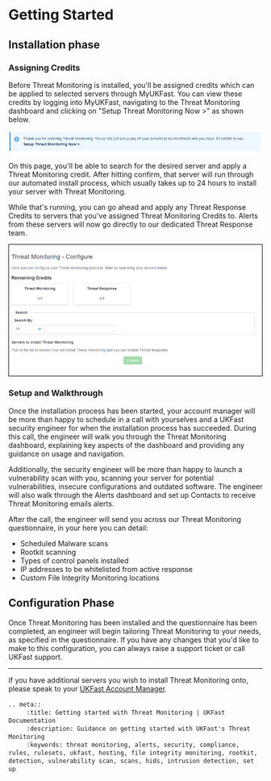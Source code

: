 
# Getting Started

## Installation phase

### Assigning Credits

Before Threat Monitoring is installed, you'll be assigned credits which can be applied to selected servers through MyUKFast. You can view these credits by logging into MyUKFast, navigating to the Threat Monitoring dashboard and clicking on "Setup Threat Monitoring Now >" as shown below.

<div style="text-align: center;">

![credits-remaining](files/credits-remaining.PNG)

</div>

On this page, you'll be able to search for the desired server and apply a Threat Monitoring credit. After hitting confirm, that server will run through our automated install process, which usually takes up to 24 hours to install your server with Threat Monitoring. 

While that's running, you can go ahead and apply any Threat Response Credits to servers that you've  assigned Threat Monitoring Credits to. Alerts from these servers will now go directly to our dedicated Threat Response team.

<div style="text-align: center; border: 1px solid black;">

![assign-credits](files/assign-credits.PNG)

</div>

### Setup and Walkthrough

Once the installation process has been started, your account manager will be more than happy to schedule in a call with yourselves and a UKFast security engineer for when the installation process has succeeded. During this call, the engineer will walk you through the Threat Monitoring dashboard, explaining key aspects of the dashboard and providing any guidance on usage and navigation.

Additionally, the security engineer will be more than happy to launch a vulnerability scan with you, scanning your server for potential vulnerabilities, insecure configurations and outdated software. The engineer will also walk through the Alerts dashboard and set up Contacts to receive Threat Monitoring emails alerts. 

After the call, the engineer will send you across our Threat Monitoring questionnaire, in your here you can detail:

* Scheduled Malware scans
* Rootkit scanning
* Types of control panels installed
* IP addresses to be whitelisted from active response
* Custom File Integrity Monitoring locations

## Configuration Phase

Once Threat Monitoring has been installed and the questionnaire has been completed, an engineer will begin tailoring Threat Monitoring to your needs, as specified in the questionnaire. If you have any changes that you'd like to make to this configuration, you can always raise a support ticket or call UKFast support.

---

If you have additional servers you wish to install Threat Monitoring onto, please speak to your [UKFast Account Manager](https://my.ukfast.co.uk/account/your-account-manager.php).

```eval_rst
.. meta::
     :title: Getting started with Threat Monitoring | UKFast Documentation
     :description: Guidance on getting started with UKFast's Threat Monitoring
     :keywords: threat monitoring, alerts, security, compliance, rules, rulesets, ukfast, hosting, file integrity monitoring, rootkit, detection, vulnerability scan, scans, hids, intrusion detection, set up
```
